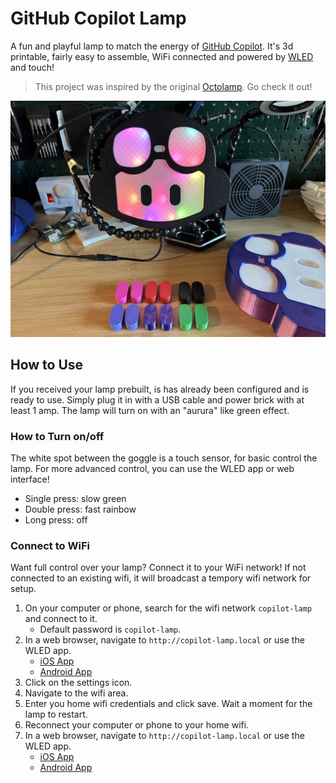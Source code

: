 # GitHub Copilot Lamp
A fun and playful lamp to match the energy of [GitHub Copilot](https://github.com/features/copilot). It's 3d printable, fairly easy to assemble, WiFi connected and powered by [WLED](https://kno.wled.ge/) and touch!

> This project was inspired by the original [Octolamp](https://github.com/martinwoodward/octolamp). Go check it out!

![](docs/copilot-lamp.jpg)

## How to Use
If you received your lamp prebuilt, is has already been configured and is ready to use. Simply plug it in with a USB cable and power brick with at least 1 amp. The lamp will turn on with an "aurura" like green effect.

### How to Turn on/off
The white spot between the goggle is a touch sensor, for basic control the lamp. For more advanced control, you can use the WLED app or web interface!

- Single press: slow green
- Double press: fast rainbow
- Long press: off

### Connect to WiFi
Want full control over your lamp? Connect it to your WiFi network!
If not connected to an existing wifi, it will broadcast a tempory wifi network for setup.

1. On your computer or phone, search for the wifi network `copilot-lamp` and connect to it.
    - Default password is `copilot-lamp`.
1. In a web browser, navigate to `http://copilot-lamp.local` or use the WLED app.
    - [iOS App](https://apps.apple.com/us/app/wled/id1475695033)
    - [Android App](https://play.google.com/store/apps/details?id=com.aircoookie.WLED)
1. Click on the settings icon.
1. Navigate to the wifi area.
1. Enter you home wifi credentials and click save. Wait a moment for the lamp to restart.
1. Reconnect your computer or phone to your home wifi.
1. In a web browser, navigate to `http://copilot-lamp.local` or use the WLED app.
    - [iOS App](https://apps.apple.com/us/app/wled/id1475695033)
    - [Android App](https://play.google.com/store/apps/details?id=com.aircoookie.WLED)

